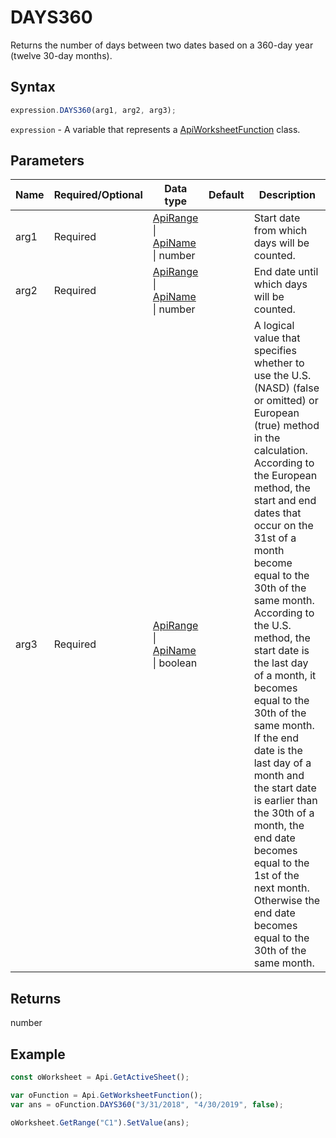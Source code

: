 # DAYS360

Returns the number of days between two dates based on a 360-day year (twelve 30-day months).

## Syntax

```javascript
expression.DAYS360(arg1, arg2, arg3);
```

`expression` - A variable that represents a [ApiWorksheetFunction](../ApiWorksheetFunction.md) class.

## Parameters

| **Name** | **Required/Optional** | **Data type** | **Default** | **Description** |
| ------------- | ------------- | ------------- | ------------- | ------------- |
| arg1 | Required | [ApiRange](../../ApiRange/ApiRange.md) \| [ApiName](../../ApiName/ApiName.md) \| number |  | Start date from which days will be counted. |
| arg2 | Required | [ApiRange](../../ApiRange/ApiRange.md) \| [ApiName](../../ApiName/ApiName.md) \| number |  | End date until which days will be counted. |
| arg3 | Required | [ApiRange](../../ApiRange/ApiRange.md) \| [ApiName](../../ApiName/ApiName.md) \| boolean |  | A logical value that specifies whether to use the U.S. (NASD) (false or omitted) or European (true) method in the calculation. According to the European method, the start and end dates that occur on the 31st of a month become equal to the 30th of the same month. According to the U.S. method, the start date is the last day of a month, it becomes equal to the 30th of the same month. If the end date is the last day of a month and the start date is earlier than the 30th of a month, the end date becomes equal to the 1st of the next month. Otherwise the end date becomes equal to the 30th of the same month. |

## Returns

number

## Example



```javascript
const oWorksheet = Api.GetActiveSheet();

var oFunction = Api.GetWorksheetFunction();
var ans = oFunction.DAYS360("3/31/2018", "4/30/2019", false); 

oWorksheet.GetRange("C1").SetValue(ans);

```

